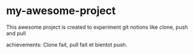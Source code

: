 # my-awesome-project

 This awesome project is created to experiment git notions like clone, push and pull



achievements: Clone fait, pull fait et bientot push.